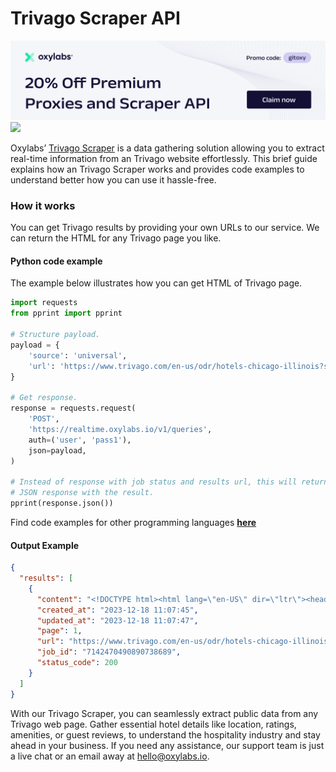 # Trivago Scraper API

[![Oxylabs promo code](https://raw.githubusercontent.com/oxylabs/product-integrations/refs/heads/master/Affiliate-Universal-1090x275.png)](https://oxylabs.io/pages/gitoxy?utm_source=877&utm_medium=affiliate&groupid=877&utm_content=trivago-scraper-github&transaction_id=102f49063ab94276ae8f116d224b67)
[![](https://dcbadge.vercel.app/api/server/eWsVUJrnG5)](https://discord.gg/GbxmdGhZjq)

Oxylabs’ [Trivago Scraper](https://oxylabs.io/products/scraper-api/web/trivago?utm_source=github&utm_medium=repositories&utm_campaign=product) is a data gathering solution allowing you to extract real-time information from an Trivago website effortlessly. This brief guide explains how an Trivago Scraper works and provides code examples to understand better how you can use it hassle-free.

### How it works

You can get Trivago results by providing your own URLs to our service. We can return the HTML for any Trivago page you like.

#### Python code example

The example below illustrates how you can get HTML of Trivago page.

```python
import requests
from pprint import pprint

# Structure payload.
payload = {
    'source': 'universal',
    'url': 'https://www.trivago.com/en-us/odr/hotels-chicago-illinois?search=200-14411&_gl=1*1u91udd*_up*mq..&gclid=trivago'
}

# Get response.
response = requests.request(
    'POST',
    'https://realtime.oxylabs.io/v1/queries',
    auth=('user', 'pass1'),
    json=payload,
)

# Instead of response with job status and results url, this will return the
# JSON response with the result.
pprint(response.json())
```
Find code examples for other programming languages [**here**](https://github.com/oxylabs/trivago-scraper/tree/main/code%20examples)

#### Output Example
```json
{
  "results": [
    {
      "content": "<!DOCTYPE html><html lang=\"en-US\" dir=\"ltr\"><head><meta charSet=\"utf-8\"/><meta name=\"viewport\" conte ... </html>",
      "created_at": "2023-12-18 11:07:45",
      "updated_at": "2023-12-18 11:07:47",
      "page": 1,
      "url": "https://www.trivago.com/en-us/odr/hotels-chicago-illinois?search=200-14411&_gl=1*1u91udd*_up*mq..&gclid=trivago",
      "job_id": "7142470490890738689",
      "status_code": 200
    }
  ]
}
```
With our Trivago Scraper, you can seamlessly extract public data from any Trivago web page. Gather essential hotel details like location, ratings, amenities, or guest reviews, to understand the hospitality industry and stay ahead in your business. If you need any assistance, our support team is just a live chat or an email away at hello@oxylabs.io.
